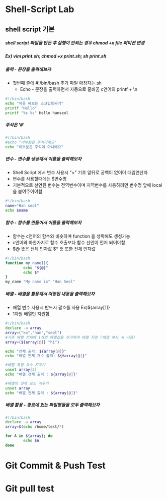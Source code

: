 Shell-Script Lab
================
shell script 기본
------------------
##### shell script 파일을 만든 후 실행이 안되는 경우 chmod +x file 퍼미션 변경
##### Ex) vim print.sh;  chmod +x print.sh; sh print.sh

##### 출력 - 문장을 출력해보자
* 첫번째 줄에 #!/bin/bash 추가 파일 확장자는.sh
  * Echo - 문장을 출력하면서 자동으로 줄바꿈 c언어의 printf + \n
```sh
#!/bin/bash
echo "처음 해보는 스크립트짜기"
printf "Hello"
printf "%s %s" Hello hanseol
```
##### 주석은 '#'
```sh
#!/bin/bash
#echo "이부분은 주석이예요"
echo "이부분은 주석이 아니예요"
```
##### 변수 - 변수를 생성해서 이름을 출력해보자
* Shell Script 에서 변수 사용시 "=" 기호 앞뒤로 공백이 없어야 대입연산자
* 변수를 사용할때에는 $변수명
* 기본적으로 선언된 변수는 전역변수이며 지역변수를 사용하려면 변수명 앞에 local을 붙여주어야함
```sh
#!/bin/bash
name="Han seol"
echo $name
```

##### 함수 - 함수를 만들어서 이름을 출력해보자
* 함수는 c언어의 함수와 비슷하며 function 을 생략해도 생성가능
* c언어와 마찬가지로 함수 호출보다 함수 선언이 먼저 되어야함
* $@ 뜻은 전체 인자값 $* 뜻 또한 전체 인자값
```sh
#!/bin/bash
function my_name(){
        echo "${@}"
        echo $*
}
my_name "My name is" "Han Seol"
```

##### 배열 - 배열을 활용해서 저장된 내용을 출력해보자
* 배열 변수 사용시 반드시 괄호를 사용 Ex)${array[1]}
* 1차원 배열만 지원함

```sh
#!/bin/bash
declare -a array
array=("ko","han","seol")
#기존 배열 전체에 1개의 배열값을 추가하여 배열 저장 (배열 복사 시 사용)
array=(${array[@]} "hi")

echo "전체 출력: ${array[@]}"
echo "배열 전체 개수 출력: ${#array[@]}"

#배열 특정 요소 지우기
unset array[2]
echo "배열 전체 출력 : ${array[@]}"

#배열의 전체 요소 지우기
unset array
echo "배열 전체 출력 : ${array[@]}"
```
##### 배열 활용 - 경로에 있는 파일명들을 모두 출력해보자
```sh
#!/bin/bash
declare -a array
array=$(echo /home/test/*)

for A in ${array}; do
        echo $A
done
```

# Git Commit & Push Test
# Git pull test
